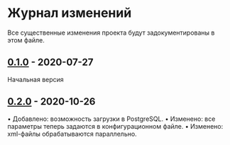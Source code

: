 # Журнал изменений
Все существенные изменения проекта будут задокументированы в этом файле.

## [0.1.0] - 2020-07-27
Начальная версия

[0.1.0]: https://github.com/obivan/fiaser/compare/v0.1.0...HEAD

## [0.2.0] - 2020-10-26
• Добавлено: возможность загрузки в PostgreSQL.
• Изменено: все параметры теперь задаются в конфигурационном файле.
• Изменено: xml-файлы обрабатываются параллельно.

[0.2.0]: https://github.com/obivan/fiaser/compare/v0.1.0...v0.2.0
